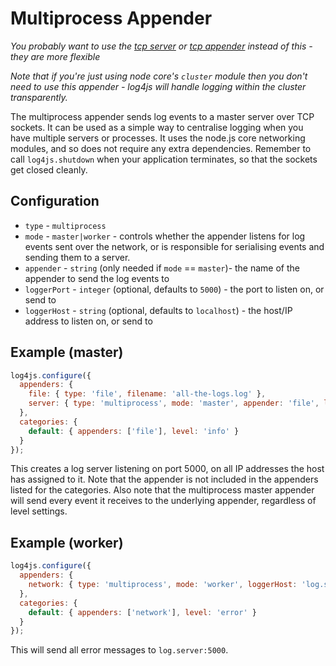 # Multiprocess Appender

*You probably want to use the [tcp server](tcp-server.md) or [tcp appender](tcp.md) instead of this - they are more flexible*

*Note that if you're just using node core's `cluster` module then you don't need to use this appender - log4js will handle logging within the cluster transparently.*

The multiprocess appender sends log events to a master server over TCP sockets. It can be used as a simple way to centralise logging when you have multiple servers or processes. It uses the node.js core networking modules, and so does not require any extra dependencies. Remember to call `log4js.shutdown` when your application terminates, so that the sockets get closed cleanly.


## Configuration

* `type` - `multiprocess`
* `mode` - `master|worker` - controls whether the appender listens for log events sent over the network, or is responsible for serialising events and sending them to a server.
* `appender` - `string` (only needed if `mode` == `master`)- the name of the appender to send the log events to
* `loggerPort` - `integer` (optional, defaults to `5000`) - the port to listen on, or send to
* `loggerHost` - `string` (optional, defaults to `localhost`) - the host/IP address to listen on, or send to

## Example (master)
```javascript
log4js.configure({
  appenders: {
    file: { type: 'file', filename: 'all-the-logs.log' },
    server: { type: 'multiprocess', mode: 'master', appender: 'file', loggerHost: '0.0.0.0' }
  },
  categories: {
    default: { appenders: ['file'], level: 'info' }
  }
});
```
This creates a log server listening on port 5000, on all IP addresses the host has assigned to it. Note that the appender is not included in the appenders listed for the categories. Also note that the multiprocess master appender will send every event it receives to the underlying appender, regardless of level settings.

## Example (worker)
```javascript
log4js.configure({
  appenders: {
    network: { type: 'multiprocess', mode: 'worker', loggerHost: 'log.server' }
  },
  categories: {
    default: { appenders: ['network'], level: 'error' }
  }
});
```
This will send all error messages to `log.server:5000`.
